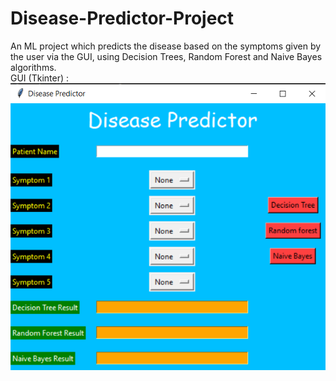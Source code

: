# Disease-Predictor-Project
An ML project which predicts the disease based on the symptoms given by the user via the GUI, using Decision Trees, Random Forest and Naive Bayes algorithms.<br/>
GUI (Tkinter) :<br/>
![](GUI_pic.png)
